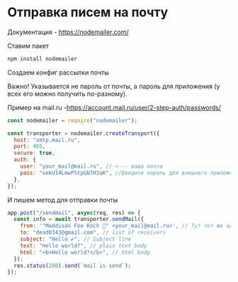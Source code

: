# Отправка писем на почту 

Документация - https://nodemailer.com/

Ставим пакет

```bash
npm install nodemailer
```

Создаем конфиг рассылки почты

Важно! Указывается не пароль от почты, а пароль для приложения (у всех его можно получить по-разному).

Пример на mail.ru  -https://account.mail.ru/user/2-step-auth/passwords/

```js
const nodemailer = require("nodemailer");

const transporter = nodemailer.createTransport({
  host: "smtp.mail.ru",
  port: 465,
  secure: true,  
  auth: {
    user: "your_mail@mail.ru", // <--- ваша почта
    pass: "vekU14LmwP5tpGN7H3aK", //Введите пароль для внешнего приложения!!!!
  },
});

```

И пишем метод для отправки почты 

```js
app.post("/sendmail", async(req, res) => {
  const info = await transporter.sendMail({
    from: '"Maddison Foo Koch 👻" <your_mail@mail.ru>', // Тут тот же адрес, что и в конфиге!!!
    to: "dead0343@gmail.com", // list of receivers
    subject: "Hello ✔", // Subject line
    text: "Hello world?", // plain text body
    html: "<b>Hello world?</b>", // html body
  });
  res.status(200).send(`mail is send`);
});
```

